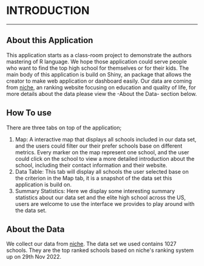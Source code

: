 # INTRODUCTION
------

## About this Application
This application starts as a class-room project to demonstrate the authors mastering of R language.
We hope those application could serve people who want to find the top high school for themselves or for their kids.
The main body of this application is build on Shiny, an package that allows the creator to make web application or dashboard easily.
Our data are coming from [niche](https://niche.com), an ranking website focusing on education and quality of life, for more details about the data please view the -About the Data- section below.

## How To use
There are three tabs on top of the application;

1. Map: A interactive map that displays all schools included in our data set, and the users could filter our their prefer schools base on different metrics. Every marker on the map represent one school, and the user could click on the school to view a more detailed introduction about the school, including their contact information and their website.
2. Data Table: This tab will display all schools the user selected base on the criterion in the Map tab, it is a snapshot of the data set this application is build on.
3. Summary Statistics: Here we display some interesting summary statistics about our data set and the elite high school across the US, users are welcome to use the interface we provides to play around with the data set.


## About the Data
We collect our data from [niche](https://niche.com).
The data set we used contains 1027 schools. They are the top ranked schools based on niche's ranking system up on 29th Nov 2022.
